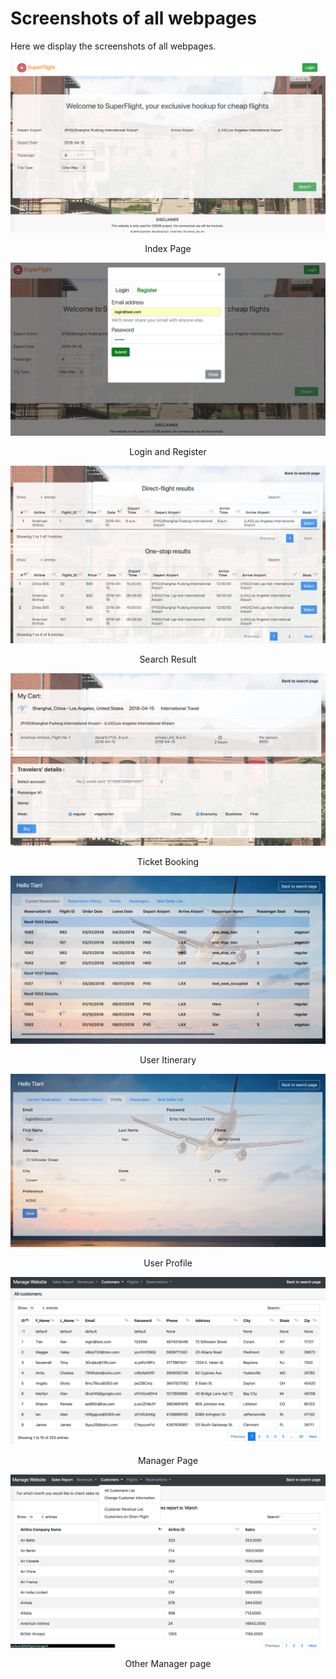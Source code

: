 # Screenshots of all webpages

Here we display the screenshots of all webpages.

![](/screenshot/index.png "index page")
<p align="center">Index Page</p>

![](/screenshot/login%20and%20register.png "login and register page")
<p align="center">Login and Register</p>

![](/screenshot/search%20result.png "search result page")
<p align="center">Search Result</p>

![](/screenshot/ticket%20booking.png "ticket booking page")
<p align="center">Ticket Booking</p>

![](/screenshot/user%20itinerary.png "user itinerary page")
<p align="center">User Itinerary</p>

![](/screenshot/user%20profile.png "user profile page")
<p align="center">User Profile</p>

![](/screenshot/manager%20page.png "manager page")
<p align="center">Manager Page</p>

![](/screenshot/manager%20page%202.png "manager page 2")
<p align="center">Other Manager page</p>
